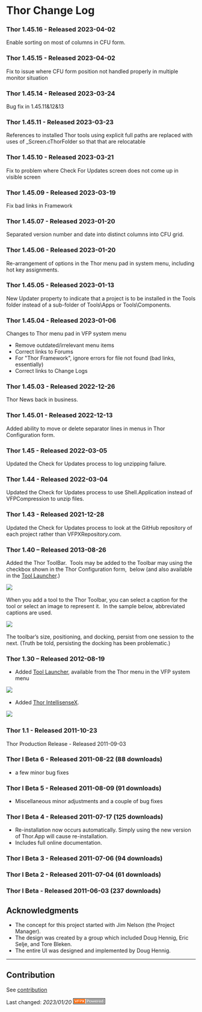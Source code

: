 # Thor Change Log

### Thor 1.45.16 - Released 2023-04-02

Enable sorting on most of columns in CFU form.

### Thor 1.45.15 - Released 2023-04-02

Fix to issue where CFU form position not handled properly in multiple monitor situation

### Thor 1.45.14 - Released 2023-03-24

Bug fix in 1.45.11&12&13

### Thor 1.45.11 - Released 2023-03-23

References to installed Thor tools using explicit full paths are replaced with uses of _Screen.cThorFolder so that that are relocatable

### Thor 1.45.10 - Released 2023-03-21

Fix to problem where Check For Updates screen does not come up in visible screen

### Thor 1.45.09 - Released 2023-03-19

Fix bad links in Framework

### Thor 1.45.07 - Released 2023-01-20

Separated version number and date into distinct columns into CFU grid.

### Thor 1.45.06 - Released 2023-01-20

Re-arrangement of options in the Thor menu pad in system menu, including hot key assignments.

### Thor 1.45.05 - Released 2023-01-13

New Updater property to indicate that a project is to be installed in the Tools folder instead of a sub-folder of Tools\Apps or Tools\Components.

### Thor 1.45.04 - Released 2023-01-06

Changes to Thor menu pad in VFP system menu
* Remove outdated/irrelevant menu items
* Correct links to Forums
* For "Thor Framework", ignore errors for file not found (bad links, essentially)
* Correct links to Change Logs

### Thor 1.45.03 - Released 2022-12-26

Thor News back in business.

### Thor 1.45.01 - Released 2022-12-13

Added ability to move or delete separator lines in menus in Thor Configuration form.

### Thor 1.45 - Released 2022-03-05

Updated the Check for Updates process to log unzipping failure.

### Thor 1.44 - Released 2022-03-04

Updated the Check for Updates process to use Shell.Application instead of VFPCompression to unzip files.

### Thor 1.43 - Released 2021-12-28

Updated the Check for Updates process to look at the GitHub repository of each project rather than VFPXRepository.com.

### Thor 1.40 – Released 2013-08-26

Added the Thor ToolBar.  Tools may be added to the Toolbar may using the checkbox shown in the Thor Configuration form,  below (and also available in the [Tool Launcher](Docs/Thor_launcher.md).)

![](Docs/Images/Thor_SNAGHTMLf389404.png)

When you add a tool to the Thor Toolbar, you can select a caption for the tool or select an image to represent it.  In the sample below, abbreviated captions are used.

![](Docs/Images/Thor_SNAGHTMLf3b4e2e.png)

The toolbar’s size, positioning, and docking, persist from one session to the next. (Truth be told, persisting the docking has been problematic.)

### Thor 1.30 – Released 2012-08-19

*   Added [Tool Launcher](Docs/Thor_launcher.md), available from the Thor menu in the VFP system menu

![](Docs/Images/Thor_SNAGHTML39362d.png)

*   Added [Thor IntellisenseX](https://github.com/VFPX/IntelliSenseX).

![](Docs/Images/Thor_image_2.png)

### Thor 1.1 - Released 2011-10-23  

Thor Production Release - Released 2011-09-03  

### Thor I Beta 6 - Released 2011-08-22 (88 downloads)

*   a few minor bug fixes

### Thor I Beta 5 - Released 2011-08-09 (91 downloads)

*   Miscellaneous minor adjustments and a couple of bug fixes

### Thor I Beta 4 - Released 2011-07-17 (125 downloads)

*   Re-installation now occurs automatically. Simply using the new version of Thor.App will cause re-installation.
*   Includes full online documentation.

### Thor I Beta 3 - Released 2011-07-06 (94 downloads)  

### Thor I Beta 2 - Released 2011-07-04 (61 downloads)  

### Thor I Beta - Released 2011-06-03 (237 downloads)

## Acknowledgments

*   The concept for this project started with Jim Nelson (the Project Manager).
*   The design was created by a group which included Doug Hennig, Eric Selje, and Tore Bleken.
*   The entire UI was designed and implemented by Doug Hennig.

----
## Contribution
See [contribution](./.github/CONTRIBUTING.md)

Last changed: _2023/01/20_ ![Picture](Docs/Images/vfpxpoweredby_alternative.gif)
